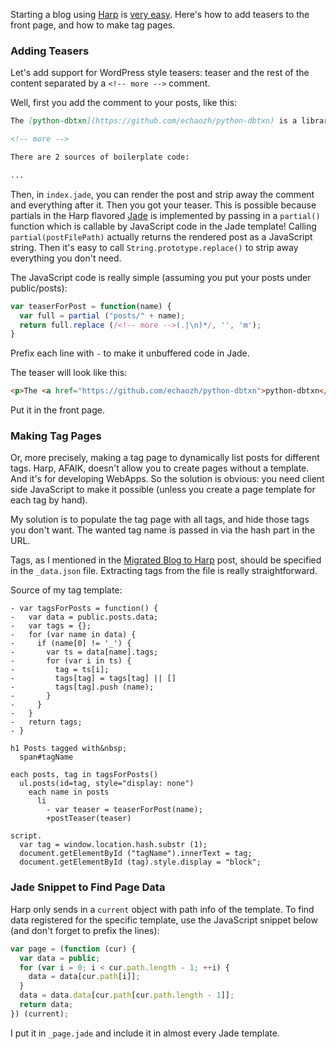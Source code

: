 Starting a blog using [Harp](http://harpjs.com) is
[very easy](http://harpjs.com/docs/quick-start). Here's how to add teasers to the
front page, and how to make tag pages.

<!-- more -->

### Adding Teasers

Let's add support for WordPress style teasers: teaser and the rest of the content
separated by a `<!-- more -->` comment.

Well, first you add the comment to your posts, like this:

```markdown
The [python-dbtxn](https://github.com/echaozh/python-dbtxn) is a library I wrote to ease db accessing from Python programs. Directly calling Python DBI leaves a lot of boilerplate code all over the place, and boilerplate code is bad. I googled, and there are no dbtxn like libraries, so I wrote my own.

<!-- more -->

There are 2 sources of boilerplate code:

...
```

Then, in `index.jade`, you can render the post and strip away the comment and
everything after it. Then you got your teaser. This is possible because partials
in the Harp flavored [Jade](jade-lang.com) is implemented by passing in a
`partial()` function which is callable by JavaScript code in the Jade template!
Calling `partial(postFilePath)` actually returns the rendered post as a
JavaScript string. Then it's easy to call `String.prototype.replace()` to strip
away everything you don't need.

The JavaScript code is really simple (assuming you put your posts under
public/posts):

```javascript
var teaserForPost = function(name) {
  var full = partial ("posts/" + name);
  return full.replace (/<!-- more -->(.|\n)*/, '', 'm');
}
```

Prefix each line with `-` to make it unbuffered code in Jade.

The teaser will look like this:

```html
<p>The <a href="https://github.com/echaozh/python-dbtxn">python-dbtxn</a> is a library I wrote to ease db accessing from Python programs. Directly calling Python DBI leaves a lot of boilerplate code all over the place, and boilerplate code is bad. I googled, and there are no dbtxn like libraries, so I wrote my own.</p>
```

Put it in the front page.

### Making Tag Pages

Or, more precisely, making a tag page to dynamically list posts for different
tags. Harp, AFAIK, doesn't allow you to create pages without a template. And it's
for developing WebApps. So the solution is obvious: you need client side
JavaScript to make it possible (unless you create a page template for each tag
by hand).

My solution is to populate the tag page with all tags, and hide those tags you
don't want. The wanted tag name is passed in via the hash part in the URL.

Tags, as I mentioned in the [Migrated Blog to Harp](/posts/to-harp.html) post,
should be specified in the `_data.json` file. Extracting tags from the file is
really straightforward.

Source of my tag template:

```jade
- var tagsForPosts = function() {
-   var data = public.posts.data;
-   var tags = {};
-   for (var name in data) {
-     if (name[0] != '_') {
-       var ts = data[name].tags;
-       for (var i in ts) {
-         tag = ts[i];
-         tags[tag] = tags[tag] || []
-         tags[tag].push (name);
-       }
-     }
-   }
-   return tags;
- }

h1 Posts tagged with&nbsp;
  span#tagName

each posts, tag in tagsForPosts()
  ul.posts(id=tag, style="display: none")
    each name in posts
      li
        - var teaser = teaserForPost(name);
        +postTeaser(teaser)

script.
  var tag = window.location.hash.substr (1);
  document.getElementById ("tagName").innerText = tag;
  document.getElementById (tag).style.display = "block";
```

### Jade Snippet to Find Page Data

Harp only sends in a `current` object with path info of the template. To find
data registered for the specific template, use the JavaScript snippet below (and
don't forget to prefix the lines):

```javascript
var page = (function (cur) {
  var data = public;
  for (var i = 0; i < cur.path.length - 1; ++i) {
    data = data[cur.path[i]];
  }
  data = data.data[cur.path[cur.path.length - 1]];
  return data;
}) (current);
```

I put it in `_page.jade` and include it in almost every Jade template.

<script>hljs.initHighlightingOnLoad();</script>
